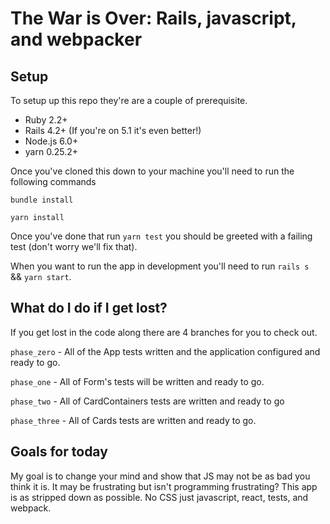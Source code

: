 # The War is Over: Rails, javascript, and webpacker

## Setup

To setup up this repo they're are a couple of prerequisite. 

* Ruby 2.2+
* Rails 4.2+ (If you're on 5.1 it's even better!)
* Node.js 6.0+
* yarn 0.25.2+

Once you've cloned this down to your machine you'll need to run the following commands 

`bundle install`

`yarn install`

Once you've done that run `yarn test` you should be greeted with a failing test (don't worry we'll fix that).

When you want to run the app in development you'll need to run `rails s ` && `yarn start`.

## What do I do if I get lost?

If you get lost in the code along there are 4 branches for you to check out. 

`phase_zero` - All of the App tests written and the application configured and ready to go. 

`phase_one` - All of Form's tests will be written and ready 
to go. 

`phase_two` - All of CardContainers tests are written and ready to go

`phase_three` - All of Cards tests are written and ready to go. 

## Goals for today

My goal is to change your mind and show that JS may not be as bad you think it is. It may be frustrating but isn't programming frustrating? 
This app is as stripped down as possible. No CSS just javascript, react, tests, and webpack. 
